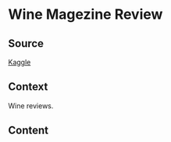 # Wine Magezine Review

## Source

[Kaggle](https://www.kaggle.com/christopheiv/winemagdata130k) 

## Context

Wine reviews.

## Content

